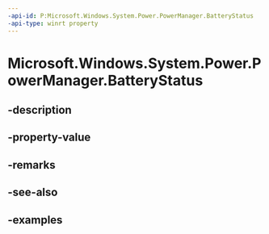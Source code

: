 ```yaml
---
-api-id: P:Microsoft.Windows.System.Power.PowerManager.BatteryStatus
-api-type: winrt property
---
```


# Microsoft.Windows.System.Power.PowerManager.BatteryStatus

<!--
public static Microsoft.Windows.System.Power.BatteryStatus BatteryStatus { get; }
-->


## -description

## -property-value

## -remarks

## -see-also

## -examples


